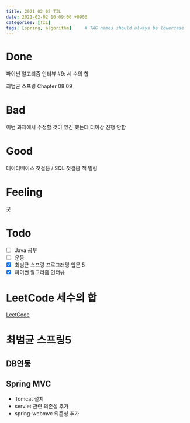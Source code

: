 ```yaml
---
title: 2021 02 02 TIL
date: 2021-02-02 10:09:00 +0900
categories: [TIL]
tags: [spring, algorithm]     # TAG names should always be lowercase
---
```


# Done

파이썬 알고리즘 인터뷰 #9: 세 수의 합

최범균 스프링 Chapter 08 09

# Bad

이번 과제에서 수정할 것이 있긴 했는데 더이상 진행 안함

# Good

데이터베이스 첫걸음 / SQL 첫걸음 책 빌림

# Feeling

굿

# Todo

- [ ] Java 공부
- [ ] 운동
- [x] 최범균 스프링 프로그래밍 입문 5
- [x] 파이썬 알고리즘 인터뷰

# LeetCode 세수의 합

[LeetCode](https://leetcode.com/problems/3sum/)

# 최범균 스프링5

## DB연동

## Spring MVC

- Tomcat 설치
- servlet 관련 의존성 추가
- spring-webmvc 의존성 추가



